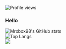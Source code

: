 ![Profile views](https://komarev.com/ghpvc/?username=mrxbox98)
### Hello
![Mrxbox98's GitHub stats](https://github-readme-stats.vercel.app/api?username=mrxbox98&count_private=true&show_icons=true&theme=tokyonight)
<br />
![Top Langs](https://github-readme-stats.vercel.app/api/top-langs/?username=mrxbox98&count_private=true&show_icons=true&theme=tokyonight)
<br />
<img src="https://discord.c99.nl/widget/theme-3/279446319205187584.png" />

